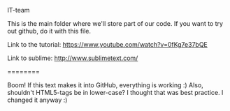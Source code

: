 IT-team

This is the main folder where we'll store part of our code.
If you want to try out github, do it with this file.

Link to the tutorial: https://www.youtube.com/watch?v=0fKg7e37bQE

Link to sublime: http://www.sublimetext.com/

========

Boom! If this text makes it into GitHub, everything is working :) Also, shouldn't HTML5-tags be in lower-case? I thought that was best practice. I changed it anyway :)